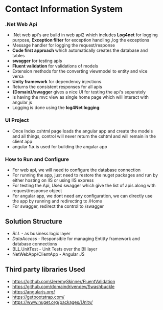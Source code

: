  
# Contact Information System

### .Net Web Api
- .Net web api's are build in web api2 which includes **Log4net** for logging purpose, **Exception filter** for exception handling ,log the exceptions
- Message handler for logging the request/response
- **Code first approach** which automatically creates the database and tables
- **swagger** for testing apis
- **Fluent validation** for validations of models
- Extension methods for the converting viewmodel to entity and vice versa
- **Unity framework**  for dependency injections
- Returns the consistent responses for all apis
- **{Domain}/swagger** gives a nice UI for testing the api's separately
- Is having the mvc view as single home page which will interact with angular js
- Logging  is done using the **log4Net logging**

### UI Project
- Once Index.cshtml page loads the angular app and create the models and all things, control will never return the cshtml and will remain in the client app
- angular **1.x** is used for building the angular app
 

### How to Run and Configure
- For web api, we will need to configure the database connection
- For running the app, just need to restore the nuget packages and run by either hosting on IIS or using IIS express
- For testing the Api, Used swagger which give the list of apis along with request/response object 
- For angular app, we dont need any configuration, we can directly use the app by running and redirecting to /Home
- For swagger, redirect the control to /swagger

## Solution Structure
- *BLL* - as business logic layer
- *DataAccess* - Responsible for managing Entitty framework and database connections
- BLL.UnitTest - Unit Tests over the Bll layer
- NetWebApp/ClientApp - Angular JS

## Third party libraries Used
- https://github.com/JeremySkinner/FluentValidation
- https://github.com/domaindrivendev/Swashbuckle
- https://angularjs.org/
- https://getbootstrap.com/
- https://www.nuget.org/packages/Unity/
